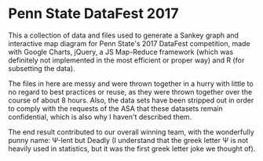 Penn State DataFest 2017
========================

This a collection of data and files used to generate a Sankey graph and interactive map diagram for Penn State's 2017 DataFest competition, made with Google Charts, jQuery, a JS Map-Reduce framework (which was definitely not implemented in the most efficient or proper way) and R (for subsetting the data).

The files in here are messy and were thrown together in a hurry with little to no regard to best practices or reuse, as they were thrown together over the course of about 8 hours. Also, the data sets have been stripped out in order to comply with the requests of the ASA that these datasets remain confidential, which is also why I haven't described them.

The end result contributed to our overall winning team, with the wonderfully punny name: Ψ-lent but Deadly (I understand that the greek letter Ψ is not heavily used in statistics, but it was the first greek letter joke we thought of).
